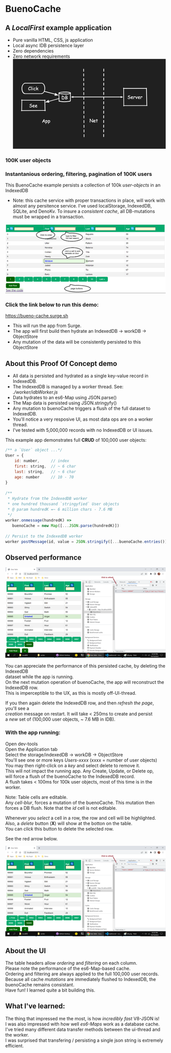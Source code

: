 # BuenoCache
## A _LocalFirst_ example application
  - Pure vanilla HTML, CSS, js application
  - Local async IDB persistence layer
  - Zero dependencies
  - Zero network requirements
![alt text](LocalFirst.png)


### 100K user objects

### Instantanious ordering, filtering, pagination of 100K users

This BuenoCache example persists a collection of 100k _user-objects_ in an IndexedDB    
  - Note: this cache service with proper transactions in place, will work with almost any persitence service.  I've used localStorage, IndexedDB, SQLite, and DenoKv.  To insure a _consistent cache_, all DB-mutations must be wrapped in a transaction. 

![alt text](table.png)

### Click the link below to run this demo:   

https://bueno-cache.surge.sh    
  - This will run the app from Surge.    
  - The app will first build then hydrate an IndexedDB -> workDB -> ObjectStore    
  - Any mutation of the data will be consistently persisted to this ObjectStore


## About this Proof Of Concept demo

 - All data is persisted and hydrated as a single key-value record in IndexedDB.    
 - The IndexedDB is managed by a worker thread. See: _./worker/idbWorker.js_    
 - Data hydrates to an es6-Map using JSON.parse()    
 - The Map data is persisted using JSON.stringyfy()    
 - Any mutation to buenoCache triggers a flush of the full dataset to IndexedDB.    
 - You'll notice a very resposive UI, as most data ops are on a worker thread.    
 - I've tested with 5,000,000 records with no IndexedDB or UI issues.    

This example app demonstrates full **CRUD** of 100,000 user objects:
```js
/** a `User` object ...*/
User = {
    id: number,     // index
    first: string,  // ~ 6 char 
    last: string,   // ~ 6 char 
    age: number     // 10 - 70
} 

/**
 * Hydrate from the IndexedDB worker 
 * one hundred thousand `stringyfied` User objects
 * @ param hundredK =~ 6 million chars - 7.6 MB
 */
worker.onmessage(hundredK) =>
   buenoCache = new Map([...JSON.parse(hundredK)])

// Persist to the IndexedDB worker
worker postMessage(id, value = JSON.stringify([...buenoCache.entries()]))
```

## Observed performance

 ![alt text](buenoCache.png)

You can appreciate the performance of this persisted cache, by deleting the IndexedDB     
dataset while the app is running.    
On the next mutation operation of buenoCache, the app will reconstruct the IndexedDB row.   
This is imperceptible to the UX, as this is mostly off-UI-thread.   
    
If you then again delete the IndexedDB row, and then _refresh the page_, you'll see a     
_creation_ message on restart. It will take < 250ms to create and persist    
a _new_ set of (100,000 user objects, ~ 7.6 MB in IDB).    
  
### With the app running:     
   Open dev-tools        
   Open the Application tab    
   Select the storage/indexedDB -> workDB -> ObjectStore    
   You'll see one or more keys _Users-xxxx_ (xxxx = number of  user objects)    
   You may then right-click on a _key_ and select delete to remove it.    
   This will not impact the running app.  Any Create, Update, or Delete op,    
   will force a flush of the buenoCache to the IndexedDB record.    
   A flush takes < 100ms for 100k user objects, most of this time is in the worker.   
   
   Note: Table cells are editable.     
   Any _cell-blur_, forces a mutation of the buenoCache.  This mutation then forces 
   a DB flush. Note that the _id_ cell is not editable.

   Whenever you _select_ a cell in a row, the row and cell will be highlighted.   
   Also, a _delete_ button (**X**) will show at the botton on the table.    
   You can _click_ this button to delete the selected row.   
 
   See the red arrow below.    
        
   ![BuenoCache](./buenoCache.png)
   
   ## About the UI
   The table headers allow _ordering_ and _filtering_ on each column.    
   Please note the performance of the es6-Map-based cache.     
   Ordering and filtering are always applied to the full 100,000 user records.   
   Because all cache _mutations_ are immediately flushed to IndexedDB, the buenoCache remains consistant.      
   Have fun! I learned quite a bit building this.   
   
   ## What I've learned:
   The thing that impressed me the most, is how _incredibly fast_ V8-JSON is!    
   I was also impressed with how well _es6-Maps_ work as a database cache.    
   I've tried many different data transfer methods between the ui-thread and the worker.     
   I was surprised that transfering / persisting a single json string is extremely efficient.